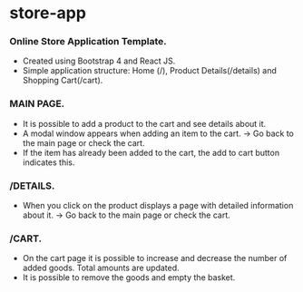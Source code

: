 # store-app
### Online Store Application Template.
- Created using Bootstrap 4 and React JS.
- Simple application structure: Home (/), Product Details(/details) and Shopping Cart(/cart).
### MAIN PAGE.
  - It is possible to add a product to the cart and see details about it.
  - A modal window appears when adding an item to the cart. -> Go back to the main page or check the cart.
  - If the item has already been added to the cart, the add to cart button indicates this.
### /DETAILS.
  - When you click on the product displays a page with detailed information about it. -> Go back to the main page or check the cart.
### /CART.
  - On the cart page it is possible to increase and decrease the number of added goods. Total amounts are updated. 
  - It is possible to remove the goods and empty the basket.
  
